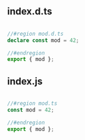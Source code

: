## index.d.ts

```ts

//#region mod.d.ts
declare const mod = 42;

//#endregion
export { mod };
```
## index.js

```js

//#region mod.ts
const mod = 42;

//#endregion
export { mod };
```